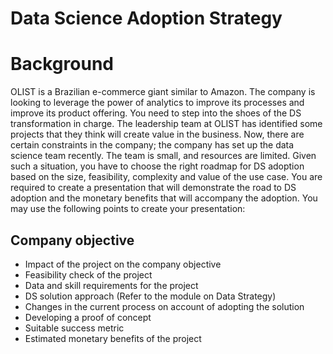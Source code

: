 # Data Science Adoption Strategy
# Background 
OLIST is a Brazilian e-commerce giant similar to Amazon. The company is looking to leverage the power of analytics to improve its processes and improve its product offering. You need to step into the shoes of the DS transformation in charge. The leadership team at OLIST has identified some projects that they think will create value in the business. 
Now, there are certain constraints in the company; the company has set up the data science team recently. The team is small, and resources are limited. Given such a situation, you have to choose the right roadmap for DS adoption based on the size, feasibility, complexity and value of the use case.
You are required to create a presentation that will demonstrate the road to DS adoption and the monetary benefits that will accompany the adoption. You may use the following points to create your presentation:

## Company objective
- Impact of the project on the company objective
- Feasibility check of the project 
- Data and skill requirements for the project
- DS solution approach (Refer to the module on Data Strategy)
- Changes in the current process on account of adopting the solution 
- Developing a proof of concept
- Suitable success metric 
- Estimated monetary benefits of the project


